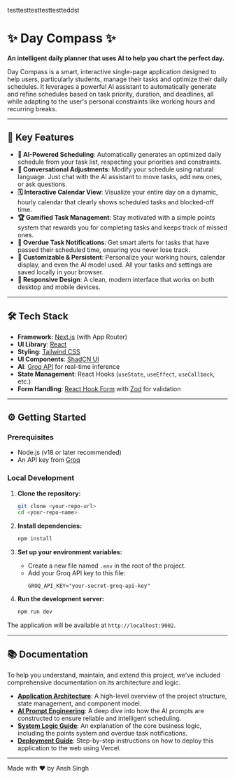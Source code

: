 testtesttesttesttestteddst

# ✨ Day Compass ✨

**An intelligent daily planner that uses AI to help you chart the perfect day.**

Day Compass is a smart, interactive single-page application designed to help users, particularly students, manage their tasks and optimize their daily schedules. It leverages a powerful AI assistant to automatically generate and refine schedules based on task priority, duration, and deadlines, all while adapting to the user's personal constraints like working hours and recurring breaks.

---

## 🚀 Key Features

-   **🤖 AI-Powered Scheduling**: Automatically generates an optimized daily schedule from your task list, respecting your priorities and constraints.
-   **💬 Conversational Adjustments**: Modify your schedule using natural language. Just chat with the AI assistant to move tasks, add new ones, or ask questions.
-   **🗓️ Interactive Calendar View**: Visualize your entire day on a dynamic, hourly calendar that clearly shows scheduled tasks and blocked-off time.
-   **🏆 Gamified Task Management**: Stay motivated with a simple points system that rewards you for completing tasks and keeps track of missed ones.
-   **🔔 Overdue Task Notifications**: Get smart alerts for tasks that have passed their scheduled time, ensuring you never lose track.
-   **🎨 Customizable & Persistent**: Personalize your working hours, calendar display, and even the AI model used. All your tasks and settings are saved locally in your browser.
-   **📱 Responsive Design**: A clean, modern interface that works on both desktop and mobile devices.

---

## 🛠️ Tech Stack

-   **Framework**: [Next.js](https://nextjs.org/) (with App Router)
-   **UI Library**: [React](https://reactjs.org/)
-   **Styling**: [Tailwind CSS](https://tailwindcss.com/)
-   **UI Components**: [ShadCN UI](https://ui.shadcn.com/)
-   **AI**: [Groq API](https://groq.com/) for real-time inference
-   **State Management**: React Hooks (`useState`, `useEffect`, `useCallback`, etc.)
-   **Form Handling**: [React Hook Form](https://react-hook-form.com/) with [Zod](https://zod.dev/) for validation

---

## ⚙️ Getting Started

### Prerequisites

-   Node.js (v18 or later recommended)
-   An API key from [Groq](https://console.groq.com/keys)

### Local Development

1.  **Clone the repository:**
    ```bash
    git clone <your-repo-url>
    cd <your-repo-name>
    ```

2.  **Install dependencies:**
    ```bash
    npm install
    ```

3.  **Set up your environment variables:**
    -   Create a new file named `.env` in the root of the project.
    -   Add your Groq API key to this file:
        ```
        GROQ_API_KEY="your-secret-groq-api-key"
        ```

4.  **Run the development server:**
    ```bash
    npm run dev
    ```

The application will be available at `http://localhost:9002`.

---

## 📚 Documentation

To help you understand, maintain, and extend this project, we've included comprehensive documentation on its architecture and logic.

-   **[Application Architecture](./src/docs/APP_ARCHITECTURE.md)**: A high-level overview of the project structure, state management, and component model.
-   **[AI Prompt Engineering](./src/docs/AI_PROMPT_ENGINEERING.md)**: A deep dive into how the AI prompts are constructed to ensure reliable and intelligent scheduling.
-   **[System Logic Guide](./src/docs/SYSTEM_LOGIC.md)**: An explanation of the core business logic, including the points system and overdue task notifications.
-   **[Deployment Guide](./src/docs/DEPLOYMENT.md)**: Step-by-step instructions on how to deploy this application to the web using Vercel.

---

Made with ❤️ by Ansh Singh
